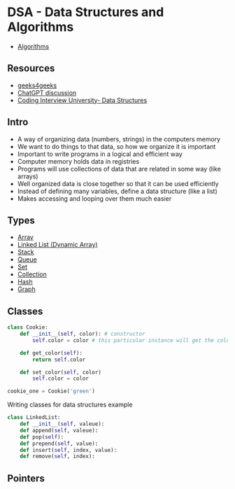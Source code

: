# DSA - Data Structures and Algorithms
- [Algorithms](./algorithms.md)

## Resources
- [geeks4geeks](./geeksforgeeks-geeks4geeks.md)
- [ChatGPT discussion](https://chatgpt.com/c/ae84afad-0c77-4502-8c76-5132ad8b3367)
- [Coding Interview University- Data Structures](https://github.com/jwasham/coding-interview-university?tab=readme-ov-file#data-structures)

## Intro
- A way of organizing data (numbers, strings) in the computers memory
- We want to do things to that data, so how we organize it is important
- Important to write programs in a logical and efficient way
- Computer memory holds data in registries
- Programs will use collections of data that are related in some way (like arrays)
- Well organized data is close together so that it can be used efficiently
- Instead of defining many variables, define a data structure (like a list)
- Makes accessing and looping over them much easier

## Types
- [Array](./dsa-array.md)
- [Linked List (Dynamic Array)](./dsa-linked-list.md)
- [Stack](./dsa-stack.md)
- [Queue](./dsa-queue.md)
- [Set](./dsa-set.md)
- [Collection](./dsa-collection.md)
- [Hash](./dsa-hash.md)
- [Graph](./dsa-graph.md)

## Classes
```python
class Cookie:
    def __init__(self, color): # constructor
        self.color = color # this particular instance will get the color

    def get_color(self):
        return self.color

    def set_color(self, color)
        self.color = color

cookie_one = Cookie('green')
```

Writing classes for data structures example
```python
class LinkedList:
    def __init__(self, valeue):
    def append(self, valeue):
    def pop(self):
    def prepend(self, value):
    def insert(self, index, value):
    def remove(self, index):
```

## Pointers
